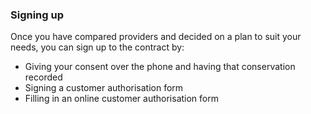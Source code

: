 ###  Signing up

Once you have compared providers and decided on a plan to suit your needs, you
can sign up to the contract by:

  * Giving your consent over the phone and having that conservation recorded 
  * Signing a customer authorisation form 
  * Filling in an online customer authorisation form 
